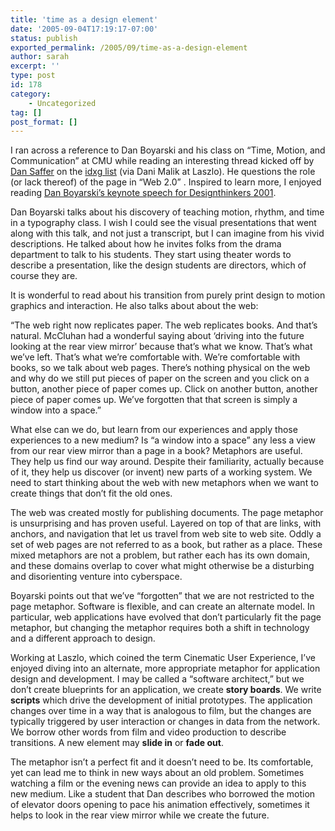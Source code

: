 ```yaml
---
title: 'time as a design element'
date: '2005-09-04T17:19:17-07:00'
status: publish
exported_permalink: /2005/09/time-as-a-design-element
author: sarah
excerpt: ''
type: post
id: 178
category:
    - Uncategorized
tag: []
post_format: []
---
```

I ran across a reference to Dan Boyarski and his class on “Time, Motion, and Communication” at CMU while reading an interesting thread kicked off by [Dan Saffer](http://odannyboy.com/blog/) on the [idxg list](http://discuss.ixdg.org/) (via Dani Malik at Laszlo). He questions the role (or lack thereof) of the page in “Web 2.0” . Inspired to learn more, I enjoyed reading [Dan Boyarski’s keynote speech for Designthinkers 2001](http://www.designthinkers.com/pdf/dboyarski.pdf).

Dan Boyarski talks about his discovery of teaching motion, rhythm, and time in a typography class. I wish I could see the visual presentations that went along with this talk, and not just a transcript, but I can imagine from his vivid descriptions. He talked about how he invites folks from the drama department to talk to his students. They start using theater words to describe a presentation, like the design students are directors, which of course they are.

It is wonderful to read about his transition from purely print design to motion graphics and interaction. He also talks about about the web:

“The web right now replicates paper. The web replicates books. And that’s natural. McCluhan had a wonderful saying about ‘driving into the future looking at the rear view mirror’ because that’s what we know. That’s what we’ve left. That’s what we’re comfortable with. We’re comfortable with books, so we talk about web pages. There’s nothing physical on the web and why do we still put pieces of paper on the screen and you click on a button, another piece of paper comes up. Click on another button, another piece of paper comes up. We’ve forgotten that that screen is simply a window into a space.”

What else can we do, but learn from our experiences and apply those experiences to a new medium? Is “a window into a space” any less a view from our rear view mirror than a page in a book? Metaphors are useful. They help us find our way around. Despite their familiarity, actually because of it, they help us discover (or invent) new parts of a working system. We need to start thinking about the web with new metaphors when we want to create things that don’t fit the old ones.

The web was created mostly for publishing documents. The page metaphor is unsurprising and has proven useful. Layered on top of that are links, with anchors, and navigation that let us travel from web site to web site. Oddly a set of web pages are not referred to as a book, but rather as a place. These mixed metaphors are not a problem, but rather each has its own domain, and these domains overlap to cover what might otherwise be a disturbing and disorienting venture into cyberspace.

Boyarski points out that we’ve “forgotten” that we are not restricted to the page metaphor. Software is flexible, and can create an alternate model. In particular, web applications have evolved that don’t particularly fit the page metaphor, but changing the metaphor requires both a shift in technology and a different approach to design.

Working at Laszlo, which coined the term Cinematic User Experience, I’ve enjoyed diving into an alternate, more appropriate metaphor for application design and development. I may be called a “software architect,” but we don’t create blueprints for an application, we create **story boards**. We write **scripts** which drive the development of initial prototypes. The application changes over time in a way that is analogous to film, but the changes are typically triggered by user interaction or changes in data from the network. We borrow other words from film and video production to describe transitions. A new element may **slide in** or **fade out**.

The metaphor isn’t a perfect fit and it doesn’t need to be. Its comfortable, yet can lead me to think in new ways about an old problem. Sometimes watching a film or the evening news can provide an idea to apply to this new medium. Like a student that Dan describes who borrowed the motion of elevator doors opening to pace his animation effectively, sometimes it helps to look in the rear view mirror while we create the future.